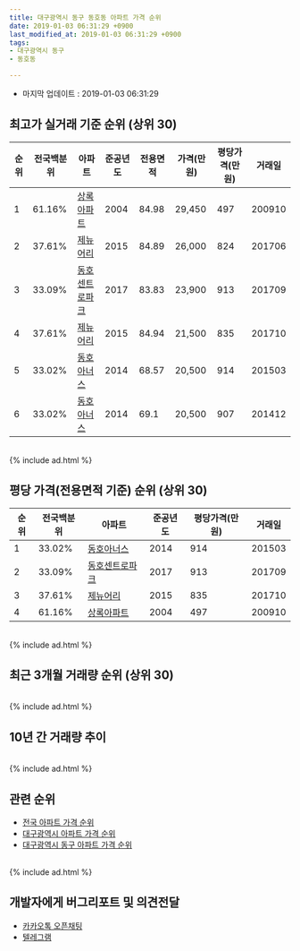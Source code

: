 ```yaml
---
title: 대구광역시 동구 동호동 아파트 가격 순위
date: 2019-01-03 06:31:29 +0900
last_modified_at: 2019-01-03 06:31:29 +0900
tags:
- 대구광역시 동구
- 동호동

---
```


* 마지막 업데이트 : 2019-01-03 06:31:29

## 최고가 실거래 기준 순위 (상위 30)


|순위|전국백분위|아파트|준공년도|전용면적|가격(만원)|평당가격(만원)|거래일|
|---|---|---|---|---|---|---|---|
|1|61.16%|[상록아파트](https://search.naver.com/search.naver?query=%EB%8C%80%EA%B5%AC%EA%B4%91%EC%97%AD%EC%8B%9C+%EB%8F%99%EA%B5%AC+%EB%8F%99%ED%98%B8%EB%8F%99+%EC%83%81%EB%A1%9D%EC%95%84%ED%8C%8C%ED%8A%B8)|2004|84.98|29,450|497|200910|
|2|37.61%|[제뉴어리](https://search.naver.com/search.naver?query=%EB%8C%80%EA%B5%AC%EA%B4%91%EC%97%AD%EC%8B%9C+%EB%8F%99%EA%B5%AC+%EB%8F%99%ED%98%B8%EB%8F%99+%EC%A0%9C%EB%89%B4%EC%96%B4%EB%A6%AC)|2015|84.89|26,000|824|201706|
|3|33.09%|[동호센트로파크](https://search.naver.com/search.naver?query=%EB%8C%80%EA%B5%AC%EA%B4%91%EC%97%AD%EC%8B%9C+%EB%8F%99%EA%B5%AC+%EB%8F%99%ED%98%B8%EB%8F%99+%EB%8F%99%ED%98%B8%EC%84%BC%ED%8A%B8%EB%A1%9C%ED%8C%8C%ED%81%AC)|2017|83.83|23,900|913|201709|
|4|37.61%|[제뉴어리](https://search.naver.com/search.naver?query=%EB%8C%80%EA%B5%AC%EA%B4%91%EC%97%AD%EC%8B%9C+%EB%8F%99%EA%B5%AC+%EB%8F%99%ED%98%B8%EB%8F%99+%EC%A0%9C%EB%89%B4%EC%96%B4%EB%A6%AC)|2015|84.94|21,500|835|201710|
|5|33.02%|[동호아너스](https://search.naver.com/search.naver?query=%EB%8C%80%EA%B5%AC%EA%B4%91%EC%97%AD%EC%8B%9C+%EB%8F%99%EA%B5%AC+%EB%8F%99%ED%98%B8%EB%8F%99+%EB%8F%99%ED%98%B8%EC%95%84%EB%84%88%EC%8A%A4)|2014|68.57|20,500|914|201503|
|6|33.02%|[동호아너스](https://search.naver.com/search.naver?query=%EB%8C%80%EA%B5%AC%EA%B4%91%EC%97%AD%EC%8B%9C+%EB%8F%99%EA%B5%AC+%EB%8F%99%ED%98%B8%EB%8F%99+%EB%8F%99%ED%98%B8%EC%95%84%EB%84%88%EC%8A%A4)|2014|69.1|20,500|907|201412|


<br>
{% include ad.html %}
<br>

## 평당 가격(전용면적 기준) 순위 (상위 30)


|순위|전국백분위|아파트|준공년도|평당가격(만원)|거래일|
|---|---|---|---|---|---|
|1|33.02%|[동호아너스](https://search.naver.com/search.naver?query=%EB%8C%80%EA%B5%AC%EA%B4%91%EC%97%AD%EC%8B%9C+%EB%8F%99%EA%B5%AC+%EB%8F%99%ED%98%B8%EB%8F%99+%EB%8F%99%ED%98%B8%EC%95%84%EB%84%88%EC%8A%A4)|2014|914|201503|
|2|33.09%|[동호센트로파크](https://search.naver.com/search.naver?query=%EB%8C%80%EA%B5%AC%EA%B4%91%EC%97%AD%EC%8B%9C+%EB%8F%99%EA%B5%AC+%EB%8F%99%ED%98%B8%EB%8F%99+%EB%8F%99%ED%98%B8%EC%84%BC%ED%8A%B8%EB%A1%9C%ED%8C%8C%ED%81%AC)|2017|913|201709|
|3|37.61%|[제뉴어리](https://search.naver.com/search.naver?query=%EB%8C%80%EA%B5%AC%EA%B4%91%EC%97%AD%EC%8B%9C+%EB%8F%99%EA%B5%AC+%EB%8F%99%ED%98%B8%EB%8F%99+%EC%A0%9C%EB%89%B4%EC%96%B4%EB%A6%AC)|2015|835|201710|
|4|61.16%|[상록아파트](https://search.naver.com/search.naver?query=%EB%8C%80%EA%B5%AC%EA%B4%91%EC%97%AD%EC%8B%9C+%EB%8F%99%EA%B5%AC+%EB%8F%99%ED%98%B8%EB%8F%99+%EC%83%81%EB%A1%9D%EC%95%84%ED%8C%8C%ED%8A%B8)|2004|497|200910|


<br>
{% include ad.html %}
<br>

## 최근 3개월 거래량 순위 (상위 30)


<div style="width:100%;">
    <canvas id="deal_count_ranking" height="250"></canvas>
</div>


<script>
new Chart(document.getElementById("deal_count_ranking"), {
    type: 'horizontalBar',
    data: {
        labels: ['상록아파트', '동호센트로파크'],
        datasets: [{
            label: '실거래 수',
            data: [1, 1],
            borderColor: "rgba(255, 0, 128, 1)",
            backgroundColor: "rgba(255, 0, 128, 0.5)",
            fill: false,
        }]
    },
    options: {
        responsive: true,
        title: {
            display: true,
            text: '최근 3개월 거래량 순위'
        },
        tooltips: {
            mode: 'index',
            intersect: false,
            callbacks: {
                title: function(tooltipItems, data) {
                    return "실거래 수:";
                },
                label: function(tooltipItem, data) {
                    return data.labels[tooltipItem.index] + ": " + tooltipItem.xLabel;
                }
            }
        },
        hover: {
            mode: 'nearest',
            intersect: true
        },
        scales: {
            xAxes: [{
                display: true,
                scaleLabel: {
                    display: true,
                    labelString: '실거래 수'
                },
                ticks: {
                    suggestedMin: 0,
                }
            }],
            yAxes: [{
                display: true,
                ticks: {
                    autoSkip: false,
                    callback: function(value, index, values) {
                        if (value.length > 15)
                            return value.substr(0, 13) + "...";
                        else
                            return value;
                    }
                },
                scaleLabel: {
                    display: false,
                }
            }]
        }
    }
});

</script>


<br>
{% include ad.html %}
<br>

## 10년 간 거래량 추이


<div style="width:100%;">
    <canvas id="deal_progress" height="250"></canvas>
</div>

<script>
new Chart(document.getElementById("deal_progress"), {
    type: 'line',
    data: {
        labels: ['200901','200902','200903','200904','200905','200906','200907','200908','200909','200910','200911','200912','201001','201002','201003','201004','201005','201006','201007','201008','201009','201010','201011','201012','201101','201102','201103','201104','201105','201106','201107','201108','201109','201110','201111','201112','201201','201202','201203','201204','201205','201206','201207','201208','201209','201210','201211','201212','201301','201302','201303','201304','201305','201306','201307','201308','201309','201310','201311','201312','201401','201402','201403','201404','201405','201406','201407','201408','201409','201410','201411','201412','201501','201502','201503','201504','201505','201506','201507','201508','201509','201510','201511','201512','201601','201602','201603','201604','201605','201606','201607','201608','201609','201610','201611','201612','201701','201702','201703','201704','201705','201706','201707','201708','201709','201710','201711','201712','201801','201802','201803','201804','201805','201806','201807','201808','201809','201810','201811','201812','201901'],
        datasets: [{
            label: '실거래 수',
            pointRadius: 1,
            data: [2, 0, 1, 3, 2, 3, 2, 1, 1, 4, 1, 1, 2, 1, 2, 3, 2, 0, 1, 1, 1, 3, 1, 2, 8, 4, 1, 1, 2, 2, 1, 3, 0, 2, 1, 3, 5, 2, 4, 3, 1, 2, 0, 1, 4, 5, 1, 4, 2, 6, 1, 2, 3, 2, 1, 1, 1, 1, 2, 0, 3, 3, 2, 1, 4, 0, 4, 3, 1, 2, 1, 2, 2, 7, 9, 3, 0, 1, 1, 5, 2, 2, 1, 1, 0, 0, 2, 2, 0, 1, 1, 0, 2, 1, 2, 1, 1, 3, 3, 1, 3, 2, 1, 4, 4, 5, 7, 0, 6, 2, 1, 1, 0, 1, 2, 2, 1, 4, 1, 1, 0],
            borderColor: "rgba(255, 201, 14, 1)",
            backgroundColor: "rgba(255, 201, 14, 0.5)",
            fill: true,
        }]
    },
    options: {
        responsive: true,
        title: {
            display: true,
            text: '10년간 거래량 추이'
        },
        tooltips: {
            mode: 'index',
            intersect: false,
        },
        hover: {
            mode: 'nearest',
            intersect: true
        },
        scales: {
            xAxes: [{
                display: true,
                scaleLabel: {
                    display: true,
                    labelString: '년/월'
                }
            }],
            yAxes: [{
                display: true,
                ticks: {
                    suggestedMin: 0,
                },
                scaleLabel: {
                    display: true,
                    labelString: '실거래 수'
                }
            }]
        }
    }
});

</script>


<br>
{% include ad.html %}
<br>

## 관련 순위

- [전국 아파트 가격 순위](https://inasie.github.io/apt-ranking/전국)
- [대구광역시 아파트 가격 순위](https://inasie.github.io/apt-ranking/대구광역시)
- [대구광역시 동구 아파트 가격 순위](https://inasie.github.io/apt-ranking/대구광역시-동구)


<br>
{% include ad.html %}
<br>

## 개발자에게 버그리포트 및 의견전달

- [카카오톡 오픈채팅](https://open.kakao.com/o/gLJUAP4)
- [텔레그램](https://t.me/inasie)

